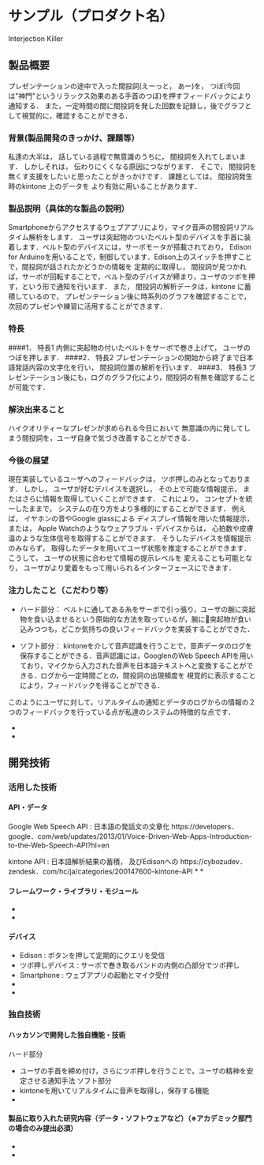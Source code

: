 # サンプル（プロダクト名）
Interjection Killer

## 製品概要
プレゼンテーションの途中で入った間投詞(えーっと， あー)を，
つぼ(今回は"神門"というリラックス効果のある手首のつぼ)を押すフィードバックにより通知する．
また，一定時間の間に間投詞を発した回数を記録し，後でグラフとして視覚的に，確認することができる．
### 背景(製品開発のきっかけ、課題等）
私達の大半は， 話している過程で無意識のうちに，
間投詞を入れてしまいます．
しかしそれは， 伝わりにくくなる原因につながります．
そこで， 間投詞を無くす支援をしたいと思ったことがきっかけです．
課題としては， 間投詞発生時のkintone 上のデータを
より有効に用いることがあります．
### 製品説明（具体的な製品の説明）
Smartphoneからアクセスするウェブアプリにより，マイク音声の間投詞リアルタイム解析をします．
ユーザは突起物のついたベルト型のデバイスを手首に装着します．ベルト型のデバイスには，サーボモータが搭載されており，
Edison for Arduinoを用いることで，制御しています．Edison上のスイッチを押すことで，間投詞が話されたかどうかの情報を
定期的に取得し， 間投詞が見つかれば，サーボが回転することで，ベルト型のデバイスが締まり，ユーザのツボを押す，という形で通知を行います．
また， 間投詞の解析データは，kintone に蓄積しているので， プレゼンテーション後に時系列のグラフを確認することで，次回のプレゼンや練習に活用することができます．
### 特長
####1． 特長1
内側に突起物の付いたベルトをサーボで巻き上げて， ユーザのつぼを押します．
####2． 特長2
プレゼンテーションの開始から終了まで日本語発話内容の文字化を行い，
間投詞位置の解析を行います．
####3． 特長3
プレゼンテーション後にも，ログのグラフ化により，間投詞の有無を確認することが可能です．
### 解決出来ること
ハイクオリティーなプレゼンが求められる今日において
無意識の内に発してしまう間投詞を，ユーザ自身で気づき改善することができる．

### 今後の展望
現在実装しているユーザへのフィードバックは，
ツボ押しのみとなっております．
しかし， ユーザが好むデバイスを選択し，
その上で可能な情報提示， またはさらに情報を取得していくことができます．
これにより， コンセプトを統一したままで，
システムの在り方をより多様的にすることができます．
例えば， イヤホンの音やGoogle glassによる
ディスプレイ情報を用いた情報提示，
または， Apple Watchのようなウェアラブル・デバイスからは，
心拍数や皮膚温のような生体信号を取得することができます．
そうしたデバイスを情報提示のみならず，
取得したデータを用いてユーザ状態を推定することができます．
こうして， ユーザの状態に合わせて情報の提示レベルを
変えることも可能となり，
ユーザがより愛着をもって用いられるインターフェースにできます．

### 注力したこと（こだわり等）
* ハード部分：
ベルトに通してある糸をサーボで引っ張り，ユーザの腕に突起物を食い込ませるという原始的な方法を取っているが，腕に突起物が食い込みつつも，どこか気持ちの良いフィードバックを実装することができた．

* ソフト部分：
kintoneを介して音声認識を行うことで，音声データのログを保存することができる．音声認識には，GooglenのWeb Speech APIを用いており，マイクから入力された音声を日本語テキストへと変換することができる．ログから一定時間ごとの，間投詞の出現頻度を
視覚的に表示することにより，フィードバックを得ることができる．


このようにユーザに対して，リアルタイムの通知とデータのログからの情報の２つのフィードバックを行っている点が私達のシステムの特徴的な点です．

*
*

## 開発技術
### 活用した技術
#### API・データ
Google Web Speech API : 日本語の発話文の文章化
https://developers．google．com/web/updates/2013/01/Voice-Driven-Web-Apps-Introduction-to-the-Web-Speech-API?hl=en

kintone API : 日本語解析結果の蓄積， 及びEdisonへの
https://cybozudev．zendesk．com/hc/ja/categories/200147600-kintone-API
*
*
#### フレームワーク・ライブラリ・モジュール
*
*
#### デバイス
* Edison : ボタンを押して定期的にクエリを受信
* ツボ押しデバイス : サーボで巻き取るバンドの内側の凸部分でツボ押し
* Smartphone : ウェブアプリの起動とマイク受付
*
*

### 独自技術
#### ハッカソンで開発した独自機能・技術
ハード部分
* ユーザの手首を締め付け，さらにツボ押しを行うことで，ユーザの精神を安定させる通知手法
ソフト部分
* kintoneを用いてリアルタイムに音声を取得し，保存する機能
*
#### 製品に取り入れた研究内容（データ・ソフトウェアなど）（※アカデミック部門の場合のみ提出必須）
*
*
